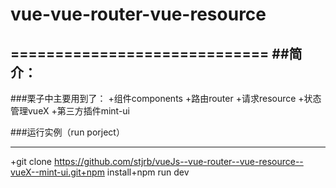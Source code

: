 # vue-vue-router-vue-resource
=============================
##简介：
-----------------------------
###栗子中主要用到了：
+组件components +路由router +请求resource +状态管理vueX +第三方插件mint-ui

###运行实例（run porject）
****
+git clone https://github.com/stjrb/vueJs--vue-router--vue-resource--vueX--mint-ui.git+npm install+npm run dev

